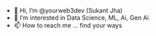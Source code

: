 - 👋 Hi, I’m @yourweb3dev (Sukant Jha)
- 👀 I’m interested in Data Science, ML, Ai, Gen Ai
- 📫 How to reach me ... find your ways

<!---
yourweb3dev/yourweb3dev is a ✨ special ✨ repository because its `README.md` (this file) appears on your GitHub profile.
You can click the Preview link to take a look at your changes.
--->
